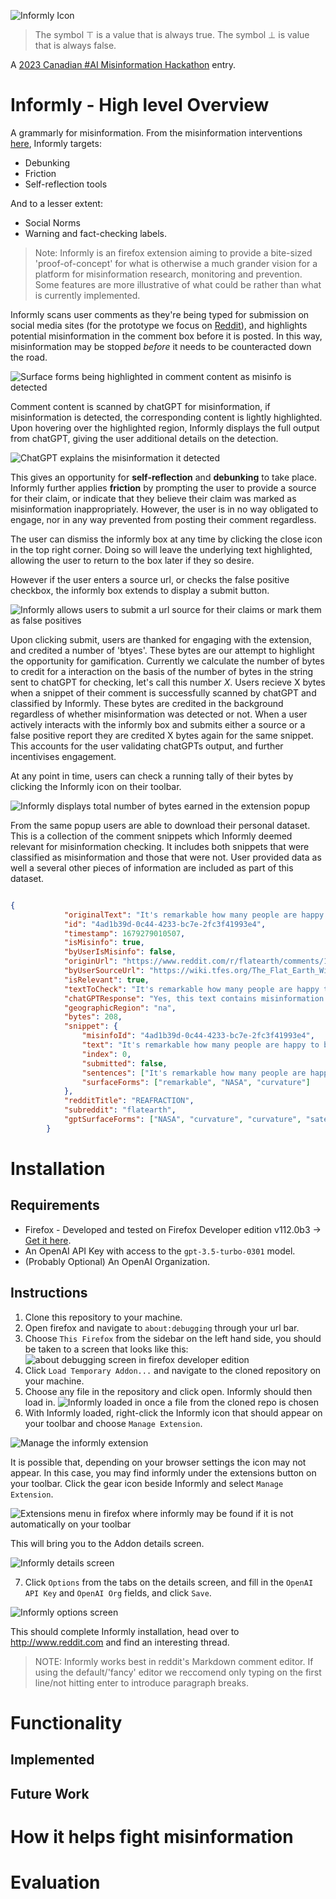 ![Informly Icon](informly_icon.png) 

>The symbol ⊤ is a value that is always true. The symbol ⊥ is value that is always false.

A [2023 Canadian #AI Misinformation Hackathon](https://socialmedialab.ca/events/hackathon/) entry.

# Informly - High level Overview
A grammarly for misinformation. From the misinformation interventions  [here](https://interventionstoolbox.mpib-berlin.mpg.de/table_concept.html), Informly targets:
* Debunking
* Friction
* Self-reflection tools

And to a lesser extent:
* Social Norms
* Warning and fact-checking labels.

>Note: Informly is an firefox extension aiming to provide a bite-sized 'proof-of-concept' for what is otherwise a much grander vision for a platform for misinformation research, monitoring and prevention. Some features are more illustrative of what could be rather than what is currently implemented.

Informly scans user comments as they're being typed for submission on social media sites (for the prototype we focus on [Reddit](https://www.reddit.com)), and highlights potential misinformation in the comment box before it is posted. In this way, misinformation may be stopped *before* it needs to be counteracted down the road. 

![Surface forms being highlighted in comment content as misinfo is detected](/img/surface-form-highlight.png)

Comment content is scanned by chatGPT for misinformation, if misinformation is detected, the corresponding content is lightly highlighted. Upon hovering over the highlighted region, Informly displays the full output from chatGPT, giving the user additional details on the detection. 

![ChatGPT explains the misinformation it detected](/img/informly-box-surface-form-highlighting-hover-no-submit.png)

This gives an opportunity for **self-reflection** and **debunking** to take place. Informly further applies **friction** by prompting the user to provide a source for their claim, or indicate that they believe their claim was marked as misinformation inappropriately. However, the user is in no way obligated to engage, nor in any way prevented from posting their comment regardless.

The user can dismiss the informly box at any time by clicking the close icon in the top right corner. Doing so will leave the underlying text highlighted, allowing the user to return to the box later if they so desire. 

However if the user enters a source url, or checks the false positive checkbox, the informly box extends to display a submit button. 

![Informly allows users to submit a url source for their claims or mark them as false positives](/img/informly-show-submit.png)

Upon clicking submit, users are thanked for engaging with the extension, and credited a number of 'btyes'. These bytes are our attempt to highlight the opportunity for gamification. Currently we calculate the number of bytes to credit for a interaction on the basis of the number of bytes in the string sent to chatGPT for checking, let's call this number *X*. Users recieve X bytes when a snippet of their comment is successfully scanned by chatGPT and classified by Informly. These bytes are credited in the background regardless of whether misinformation was detected or not. When a user actively interacts with the informly box and submits either a source or a false positive report they are credited X bytes again for the same snippet. This accounts for the user validating chatGPTs output, and further incentivises engagement. 

At any point in time, users can check a running tally of their bytes by clicking the Informly icon on their toolbar. 

![Informly displays total number of bytes earned in the extension popup](/img/informly-stats.png)

From the same popup users are able to download their personal dataset. This is a collection of the comment snippets which Informly deemed relevant for misinformation checking. It includes both snippets that were classified as misinformation and those that were not. User provided data as well a several other pieces of information are included as part of this dataset.

```json

{
            "originalText": "It's remarkable how many people are happy to believe NASA and other government agencies regarding the curvature of the earth. I find it very suspect that they are the sole source of evidence for their claims.",
            "id": "4ad1b39d-0c44-4233-bc7e-2fc3f41993e4",
            "timestamp": 1679279010507,
            "isMisinfo": true,
            "byUserIsMisinfo": false,
            "originUrl": "https://www.reddit.com/r/flatearth/comments/11vopwx/reafraction/",
            "byUserSourceUrl": "https://wiki.tfes.org/The_Flat_Earth_Wiki",
            "isRelevant": true,
            "textToCheck": "It's remarkable how many people are happy to believe NASA and other government agencies regarding the curvature of the earth. I find it very suspect that they are the sole source of evidence for their claims.",
            "chatGPTResponse": "Yes, this text contains misinformation. NASA and other government agencies are not the sole source of evidence for the curvature of the earth. The curvature of the earth has been observed and measured by countless individuals and organizations, including amateur astronomers, pilots, and even sailors. Additionally, there is a wealth of scientific evidence supporting the fact that the earth is round, including satellite imagery, GPS technology, and the behavior of celestial bodies.",
            "geographicRegion": "na",
            "bytes": 208,
            "snippet": {
                "misinfoId": "4ad1b39d-0c44-4233-bc7e-2fc3f41993e4",
                "text": "It's remarkable how many people are happy to believe NASA and other government agencies regarding the curvature of the earth. I find it very suspect that they are the sole source of evidence for their claims.",
                "index": 0,
                "submitted": false,
                "sentences": ["It's remarkable how many people are happy to believe NASA and other government agencies regarding the curvature of the earth", " I find it very suspect that they are the sole source of evidence for their claims", ""],
                "surfaceForms": ["remarkable", "NASA", "curvature"]
            },
            "redditTitle": "REAFRACTION",
            "subreddit": "flatearth",
            "gptSurfaceForms": ["NASA", "curvature", "curvature", "satellite imagery", "GPS"]
        }
```

# Installation 

## Requirements

* Firefox - Developed and tested on Firefox Developer edition v112.0b3 -> [Get it here](https://www.mozilla.org/en-US/firefox/112.0beta/releasenotes/).
* An OpenAI API Key with access to the `gpt-3.5-turbo-0301` model.
* (Probably Optional) An OpenAI Organization.

## Instructions

1. Clone this repository to your machine.
2. Open firefox and navigate to `about:debugging` through your url bar.
3. Choose `This Firefox` from the sidebar on the left hand side, you should be taken to a screen that looks like this:
![about debugging screen in firefox developer edition](/img/about-debugging-this-firefox.png)
4. Click `Load Temporary Addon...` and navigate to the cloned repository on your machine. 
5. Choose any file in the repository and click open. Informly should then load in. 
![Informly loaded in once a file from the cloned repo is chosen](/img/infromly-loaded.png)
6. With Informly loaded, right-click the Informly icon that should appear on your toolbar and choose `Manage Extension`.

![Manage the informly extension](/img/manage-extension.png)

It is possible that, depending on your browser settings the icon may not appear. In this case, you may find informly under the extensions button on your toolbar. Click the gear icon beside Informly and select `Manage Extension`.

![Extensions menu in firefox where informly may be found if it is not automatically on your toolbar](/img/alt-manage-extension.png)

This will bring you to the Addon details screen. 

![Informly details screen](/img/manage-details.png)

7. Click `Options` from the tabs on the details screen, and fill in the `OpenAI API Key` and `OpenAI Org` fields, and click `Save`.

![Informly options screen](/img/options.png)

This should complete Informly installation, head over to http://www.reddit.com and find an interesting thread. 

>NOTE: Informly works best in reddit's Markdown comment editor. If using the default/'fancy' editor we reccomend only typing on the first line/not hitting enter to introduce paragraph breaks. 

# Functionality

## Implemented

## Future Work

# How it helps fight misinformation

# Evaluation
